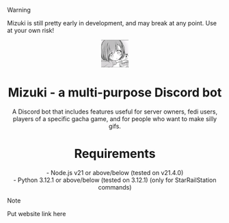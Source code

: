>[!WARNING] 
>Mizuki is still pretty early in development, and may break at any point. Use at your own risk!

<div align="center">
<img src="https://raw.githubusercontent.com/nakoyasha/mizuki/main/assets/mizuki.png" width="64"><h1 align="center">Mizuki - a multi-purpose Discord bot</h1>

A Discord bot that includes features useful for server owners, fedi users, players of a specific gacha game, and for people who want to make silly gifs.



<h1>Requirements</h1>
- Node.js v21 or above/below (tested on v21.4.0)
<br>
- Python 3.12.1 or above/below (tested on 3.12.1) (only for StarRailStation commands)




</div>


> [!NOTE]
> Put website link here
